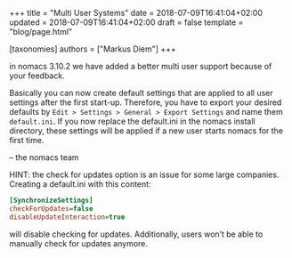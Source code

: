 +++
title = "Multi User Systems"
date = 2018-07-09T16:41:04+02:00
updated = 2018-07-09T16:41:04+02:00
draft = false
template = "blog/page.html"

[taxonomies]
authors = ["Markus Diem"]
+++

in nomacs 3.10.2 we have added a better multi user support because of your feedback.

Basically you can now create default settings that are applied to all user settings after the first start-up.
Therefore, you have to export your desired defaults by `Edit > Settings > General > Export Settings` and name them `default.ini`.
If you now replace the default.ini in the nomacs install directory,
these settings will be applied if a new user starts nomacs for the first time.

– the nomacs team

HINT: the check for updates option is an issue for some large companies. Creating a default.ini with this content:

```ini
[SynchronizeSettings]
checkForUpdates=false
disableUpdateInteraction=true
```

will disable checking for updates. Additionally, users won’t be able to manually check for updates anymore.
